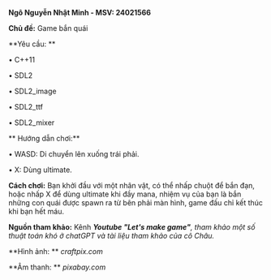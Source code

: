 **Ngô Nguyễn Nhật Minh - MSV: 24021566**     
  
**Chủ đề:** Game bắn quái   
  
**Yêu cầu: **   
  
• C++11  
  
• SDL2  
  
• SDL2_image  
  
• SDL2_ttf    
  
• SDL2_mixer   
  
** Hướng dẫn chơi:**    
  
• WASD: Di chuyển lên xuống trái phải.  
  
• X: Dùng ultimate.  
  
**Cách chơi:** Bạn khởi đầu với một nhân vật, có thể nhấp chuột để bắn đạn, hoặc nhấp X để dùng ultimate khi đầy mana, nhiệm vụ của bạn là bắn những con quái được spawn ra từ bên phải màn hình, game đấu chỉ kết thúc khi bạn hết máu.  
  
**Nguồn tham khảo:** Kênh _**Youtube "Let's make game"**, tham khảo một số thuật toán khó ở chatGPT và tài liệu tham khảo của cô Châu._  
  
**Hình ảnh: ** _craftpix.com_  
  
**Âm thanh: ** _pixabay.com_  
 

